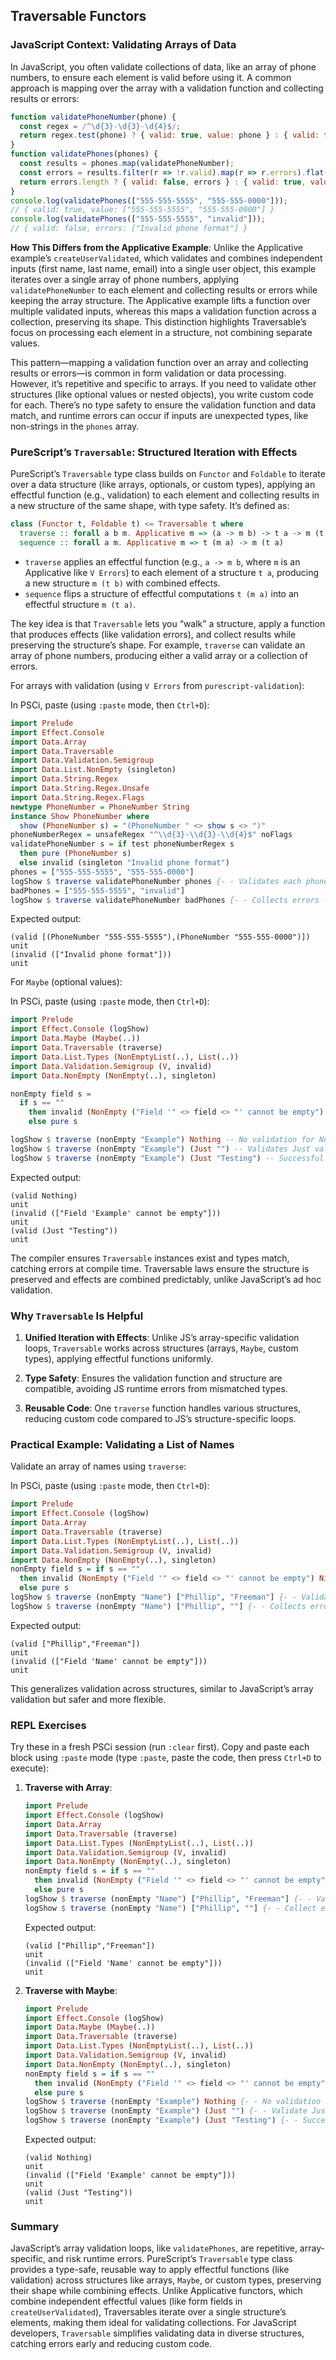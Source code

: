 ## Traversable Functors

### JavaScript Context: Validating Arrays of Data
In JavaScript, you often validate collections of data, like an array of phone numbers, to ensure each element is valid before using it. A common approach is mapping over the array with a validation function and collecting results or errors:

```javascript
function validatePhoneNumber(phone) {
  const regex = /^\d{3}-\d{3}-\d{4}$/;
  return regex.test(phone) ? { valid: true, value: phone } : { valid: false, errors: ["Invalid phone format"] };
}
function validatePhones(phones) {
  const results = phones.map(validatePhoneNumber);
  const errors = results.filter(r => !r.valid).map(r => r.errors).flat();
  return errors.length ? { valid: false, errors } : { valid: true, value: results.map(r => r.value) };
}
console.log(validatePhones(["555-555-5555", "555-555-0000"])); 
// { valid: true, value: ["555-555-5555", "555-555-0000"] }
console.log(validatePhones(["555-555-5555", "invalid"])); 
// { valid: false, errors: ["Invalid phone format"] }
```

**How This Differs from the Applicative Example**: Unlike the Applicative example’s `createUserValidated`, which validates and combines independent inputs (first name, last name, email) into a single user object, this example iterates over a single array of phone numbers, applying `validatePhoneNumber` to each element and collecting results or errors while keeping the array structure. The Applicative example lifts a function over multiple validated inputs, whereas this maps a validation function across a collection, preserving its shape. This distinction highlights Traversable’s focus on processing each element in a structure, not combining separate values.

This pattern—mapping a validation function over an array and collecting results or errors—is common in form validation or data processing. However, it’s repetitive and specific to arrays. If you need to validate other structures (like optional values or nested objects), you write custom code for each. There’s no type safety to ensure the validation function and data match, and runtime errors can occur if inputs are unexpected types, like non-strings in the `phones` array.

### PureScript’s `Traversable`: Structured Iteration with Effects
PureScript’s `Traversable` type class builds on `Functor` and `Foldable` to iterate over a data structure (like arrays, optionals, or custom types), applying an effectful function (e.g., validation) to each element and collecting results in a new structure of the same shape, with type safety. It’s defined as:

```purescript
class (Functor t, Foldable t) <= Traversable t where
  traverse :: forall a b m. Applicative m => (a -> m b) -> t a -> m (t b)
  sequence :: forall a m. Applicative m => t (m a) -> m (t a)
```

- `traverse` applies an effectful function (e.g., `a -> m b`, where `m` is an Applicative like `V Errors`) to each element of a structure `t a`, producing a new structure `m (t b)` with combined effects.
- `sequence` flips a structure of effectful computations `t (m a)` into an effectful structure `m (t a)`.

The key idea is that `Traversable` lets you “walk” a structure, apply a function that produces effects (like validation errors), and collect results while preserving the structure’s shape. For example, `traverse` can validate an array of phone numbers, producing either a valid array or a collection of errors.

For arrays with validation (using `V Errors` from `purescript-validation`):

In PSCi, paste (using `:paste` mode, then `Ctrl+D`):

```purescript
import Prelude
import Effect.Console
import Data.Array
import Data.Traversable
import Data.Validation.Semigroup
import Data.List.NonEmpty (singleton)
import Data.String.Regex
import Data.String.Regex.Unsafe
import Data.String.Regex.Flags
newtype PhoneNumber = PhoneNumber String
instance Show PhoneNumber where
  show (PhoneNumber s) = "(PhoneNumber " <> show s <> ")"
phoneNumberRegex = unsafeRegex "^\\d{3}-\\d{3}-\\d{4}$" noFlags
validatePhoneNumber s = if test phoneNumberRegex s
  then pure (PhoneNumber s)
  else invalid (singleton "Invalid phone format")
phones = ["555-555-5555", "555-555-0000"]
logShow $ traverse validatePhoneNumber phones {- - Validates each phone number -}
badPhones = ["555-555-5555", "invalid"]
logShow $ traverse validatePhoneNumber badPhones {- - Collects errors -}
```

Expected output:
```
(valid [(PhoneNumber "555-555-5555"),(PhoneNumber "555-555-0000")])
unit
(invalid (["Invalid phone format"]))
unit
```

For `Maybe` (optional values):

In PSCi, paste (using `:paste` mode, then `Ctrl+D`):

```purescript
import Prelude
import Effect.Console (logShow)
import Data.Maybe (Maybe(..))
import Data.Traversable (traverse)
import Data.List.Types (NonEmptyList(..), List(..))
import Data.Validation.Semigroup (V, invalid)
import Data.NonEmpty (NonEmpty(..), singleton)

nonEmpty field s = 
  if s == "" 
    then invalid (NonEmpty ("Field '" <> field <> "' cannot be empty") Nil)
    else pure s

logShow $ traverse (nonEmpty "Example") Nothing -- No validation for Nothing
logShow $ traverse (nonEmpty "Example") (Just "") -- Validates Just value
logShow $ traverse (nonEmpty "Example") (Just "Testing") -- Successful validation
```

Expected output:
```
(valid Nothing)
unit
(invalid (["Field 'Example' cannot be empty"]))
unit
(valid (Just "Testing"))
unit
```

The compiler ensures `Traversable` instances exist and types match, catching errors at compile time. Traversable laws ensure the structure is preserved and effects are combined predictably, unlike JavaScript’s ad hoc validation.

### Why `Traversable` Is Helpful
1. **Unified Iteration with Effects**: Unlike JS’s array-specific validation loops, `Traversable` works across structures (arrays, `Maybe`, custom types), applying effectful functions uniformly.

2. **Type Safety**: Ensures the validation function and structure are compatible, avoiding JS runtime errors from mismatched types.

3. **Reusable Code**: One `traverse` function handles various structures, reducing custom code compared to JS’s structure-specific loops.

### Practical Example: Validating a List of Names
Validate an array of names using `traverse`:

In PSCi, paste (using `:paste` mode, then `Ctrl+D`):

```purescript
import Prelude
import Effect.Console (logShow)
import Data.Array
import Data.Traversable (traverse)
import Data.List.Types (NonEmptyList(..), List(..))
import Data.Validation.Semigroup (V, invalid)
import Data.NonEmpty (NonEmpty(..), singleton)
nonEmpty field s = if s == ""
  then invalid (NonEmpty ("Field '" <> field <> "' cannot be empty") Nil)
  else pure s
logShow $ traverse (nonEmpty "Name") ["Phillip", "Freeman"] {- - Validates each name -}
logShow $ traverse (nonEmpty "Name") ["Phillip", ""] {- - Collects errors -}
```

Expected output:
```
(valid ["Phillip","Freeman"])
unit
(invalid (["Field 'Name' cannot be empty"]))
unit
```

This generalizes validation across structures, similar to JavaScript’s array validation but safer and more flexible.

### REPL Exercises
Try these in a fresh PSCi session (run `:clear` first). Copy and paste each block using `:paste` mode (type `:paste`, paste the code, then press `Ctrl+D` to execute):

1. **Traverse with Array**:
   ```purescript
   import Prelude
   import Effect.Console (logShow)
   import Data.Array
   import Data.Traversable (traverse)
   import Data.List.Types (NonEmptyList(..), List(..))
   import Data.Validation.Semigroup (V, invalid)
   import Data.NonEmpty (NonEmpty(..), singleton)
   nonEmpty field s = if s == ""
     then invalid (NonEmpty ("Field '" <> field <> "' cannot be empty") Nil)
     else pure s
   logShow $ traverse (nonEmpty "Name") ["Phillip", "Freeman"] {- - Validate names in array -}
   logShow $ traverse (nonEmpty "Name") ["Phillip", ""] {- - Collect errors -}
   ```
   Expected output:
   ```
   (valid ["Phillip","Freeman"])
   unit
   (invalid (["Field 'Name' cannot be empty"]))
   unit
   ```

2. **Traverse with Maybe**:
   ```purescript
   import Prelude
   import Effect.Console (logShow)
   import Data.Maybe (Maybe(..))
   import Data.Traversable (traverse)
   import Data.List.Types (NonEmptyList(..), List(..))
   import Data.Validation.Semigroup (V, invalid)
   import Data.NonEmpty (NonEmpty(..), singleton)
   nonEmpty field s = if s == ""
     then invalid (NonEmpty ("Field '" <> field <> "' cannot be empty") Nil)
     else pure s
   logShow $ traverse (nonEmpty "Example") Nothing {- - No validation for Nothing -}
   logShow $ traverse (nonEmpty "Example") (Just "") {- - Validate Just value -}
   logShow $ traverse (nonEmpty "Example") (Just "Testing") {- - Successful validation -}
   ```
   Expected output:
   ```
   (valid Nothing)
   unit
   (invalid (["Field 'Example' cannot be empty"]))
   unit
   (valid (Just "Testing"))
   unit
   ```

### Summary
JavaScript’s array validation loops, like `validatePhones`, are repetitive, array-specific, and risk runtime errors. PureScript’s `Traversable` type class provides a type-safe, reusable way to apply effectful functions (like validation) across structures like arrays, `Maybe`, or custom types, preserving their shape while combining effects. Unlike Applicative functors, which combine independent effectful values (like form fields in `createUserValidated`), Traversables iterate over a single structure’s elements, making them ideal for validating collections. For JavaScript developers, `Traversable` simplifies validating data in diverse structures, catching errors early and reducing custom code.
